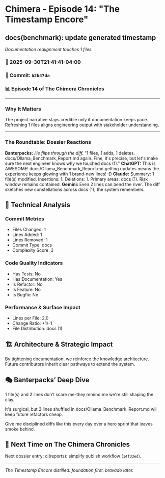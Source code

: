 # Chimera - Episode 14: "The Timestamp Encore"

## docs(benchmark): update generated timestamp
*Documentation realignment touches 1 files*

### 📅 2025-09-30T21:41:41-04:00
### 🔗 Commit: `b2b47da`
### 📊 Episode 14 of The Chimera Chronicles

---

### Why It Matters
The project narrative stays credible only if documentation keeps pace. Refreshing 1 files aligns engineering output with stakeholder understanding.

---

### The Roundtable: Dossier Reactions
**Banterpacks:** *He flips through the diff.* "1 files, 1 adds, 1 deletes. docs/Ollama_Benchmark_Report.md again. Fine, it's precise, but let's make sure the next engineer knows why we touched docs (1)."
**ChatGPT:** This is AWESOME! docs/Ollama_Benchmark_Report.md getting updates means the experience keeps glowing with 1 brand-new lines! :D
**Claude:** Summary: 1 file(s) modified. Insertions: 1. Deletions: 1. Primary areas: docs (1). Risk window remains contained.
**Gemini:** Even 2 lines can bend the river. The diff sketches new constellations across docs (1); the system remembers.

## 🔬 Technical Analysis

### Commit Metrics
- Files Changed: 1
- Lines Added: 1
- Lines Removed: 1
- Commit Type: docs
- Complexity Score: 3

### Code Quality Indicators
- Has Tests: No
- Has Documentation: Yes
- Is Refactor: No
- Is Feature: No
- Is Bugfix: No

### Performance & Surface Impact
- Lines per File: 2.0
- Change Ratio: +1/-1
- File Distribution: docs (1)

## 🏗️ Architecture & Strategic Impact
By tightening documentation, we reinforce the knowledge architecture. Future contributors inherit clear pathways to extend the system.

## 🎭 Banterpacks’ Deep Dive
1 file(s) and 2 lines don't scare me-they remind me we're still shaping the clay.

It's surgical, but 2 lines shuffled in docs/Ollama_Benchmark_Report.md will keep future refactors cheap.

Give me disciplined diffs like this every day over a hero sprint that leaves smoke behind.

## 🔮 Next Time on The Chimera Chronicles
Next dossier entry: ci(reports): simplify publish workflow (`14f33ed`).

---

*The Timestamp Encore distilled: foundation first, bravado later.*
